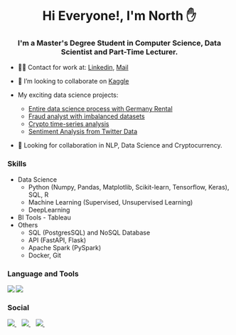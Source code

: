 <h1 align="center">Hi Everyone!, I'm North ✋</h1>
<h3 align="center">I'm a Master's Degree Student in Computer Science, Data Scientist and Part-Time Lecturer. </h3> 

<!-- <h4>📫 Looking for work in Data Field in Germany or Thailand</h4> -->

- 🧑‍🔬 Contact for work at: [Linkedin](https://www.linkedin.com/in/northpatawee/), [Mail](mailto:northpatawee@gmail.com)
- 💞️ I’m looking to collaborate on [Kaggle](https://www.kaggle.com/northpatawee)

- My exciting data science projects:
  - [Entire data science process with Germany Rental](https://github.com/northpr/GermanyRentalPrice)
  - [Fraud analyst with imbalanced datasets](https://www.kaggle.com/code/northpatawee/fraud-analyst-and-imbalanced-datasets/notebook)
  - [Crypto time-series analysis](https://www.kaggle.com/code/northpatawee/crypto-forecasting-exploratory-data-analysis/notebook)
  - [Sentiment Analysis from Twitter Data](https://github.com/northpr/nlp-flaskdocker)


- 👀 Looking for collaboration in NLP, Data Science and Cryptocurrency.

### Skills
  - Data Science 
    - Python (Numpy, Pandas, Matplotlib, Scikit-learn, Tensorflow, Keras), SQL, R
    - Machine Learning (Supervised, Unsupervised Learning)
    - DeepLearning
  - BI Tools - Tableau
  - Others
    - SQL (PostgresSQL) and NoSQL Database
    - API (FastAPI, Flask)
    - Apache Spark (PySpark)
    - Docker, Git
  
  ### Language and Tools
  
<!-- Python -->
<img align="left" src="https://img.shields.io/badge/Python-3776AB?style=for-the-badge&logo=python&logoColor=white" />
<!-- scikit-learn -->
<img align="left" src="https://img.shields.io/badge/scikit--learn-%23F7931E.svg?style=for-the-badge&logo=scikit-learn&logoColor=white" />    

<br>

  ### Social

   <a href="https://github.com/northpr">
    <img src="https://img.shields.io/badge/GitHub-100000?style=for-the-badge&logo=github&logoColor=white" />        
  </a>&nbsp;&nbsp;
  
  <a href="https://www.linkedin.com/in/northpatawee/">
    <img src="https://img.shields.io/badge/linkedin-%230077B5.svg?style=for-the-badge&logo=linkedin&logoColor=white" />        
  </a>&nbsp;&nbsp;
  
  <a href="mailto:northpatawee@gmail.com">
    <img src="https://img.shields.io/badge/Gmail-D14836?style=for-the-badge&logo=gmail&logoColor=white" />        
  </a>&nbsp;&nbsp;
